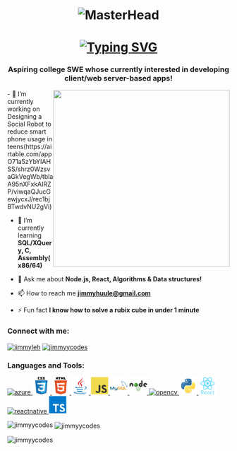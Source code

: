 <h1 align="center">
  <body>
   <div class="content">
     <img height=300 width=1000 src="https://i.redd.it/ddnm7kmznqd71.gif" alt="MasterHead">
   </div>
 </body>
</h1>
<h1 align="center">
 <a href="https://git.io/typing-svg"><img src="https://readme-typing-svg.herokuapp.com?font=Righteous&size=35&duration=3993&pause=1000&color=D6D6D6&center=true&vCenter=true&random=false&width=500&height=70&lines=Hi+There!%F0%9F%91%8B;I'm+Jimmy+Le!" alt="Typing SVG" /></a>
</h1>
<h3 align="center">Aspiring college SWE whose currently interested in developing client/web server-based apps!</h3>
<img align="right" width=400 height=400 src="https://user-images.githubusercontent.com/74038190/221352989-518609ab-b4d1-459e-929f-a08cd2bd9b3c.gif"/>
- 🔭 I’m currently working on Designing a Social Robot to reduce smart phone usage in teens(https://airtable.com/appO71a5zYbYIAHSS/shrz0WzsvaGkVegWb/tblaA95nXFxkAIRZP/viwqaQJucGewjycxJ/rec1bjBTwdvNU2gVi)

- 🌱 I’m currently learning **SQL/XQuery, C, Assembly(x86/64)**

- 💬 Ask me about **Node.js, React, Algorithms & Data structures!**

- 📫 How to reach me **jimmyhuule@gmail.com**

- ⚡ Fun fact **I know how to solve a rubix cube in under 1 minute**

<h3 align="left">Connect with me:</h3>
<p align="left">
<a href="https://linkedin.com/in/jimmyleh" target="blank"><img align="center" src="https://raw.githubusercontent.com/rahuldkjain/github-profile-readme-generator/master/src/images/icons/Social/linked-in-alt.svg" alt="jimmyleh" height="30" width="40" /></a>
<a href="https://www.leetcode.com/jimmyycodes" target="blank"><img align="center" src="https://raw.githubusercontent.com/rahuldkjain/github-profile-readme-generator/master/src/images/icons/Social/leet-code.svg" alt="jimmyycodes" height="30" width="40" /></a>
</p>

<h3 align="left">Languages and Tools:</h3>
<p align="left"> <a href="https://azure.microsoft.com/en-in/" target="_blank" rel="noreferrer"> <img src="https://www.vectorlogo.zone/logos/microsoft_azure/microsoft_azure-icon.svg" alt="azure" width="40" height="40"/> </a> <a href="https://www.w3schools.com/css/" target="_blank" rel="noreferrer"> <img src="https://raw.githubusercontent.com/devicons/devicon/master/icons/css3/css3-original-wordmark.svg" alt="css3" width="40" height="40"/> </a> <a href="https://www.w3.org/html/" target="_blank" rel="noreferrer"> <img src="https://raw.githubusercontent.com/devicons/devicon/master/icons/html5/html5-original-wordmark.svg" alt="html5" width="40" height="40"/> </a> <a href="https://www.java.com" target="_blank" rel="noreferrer"> <img src="https://raw.githubusercontent.com/devicons/devicon/master/icons/java/java-original.svg" alt="java" width="40" height="40"/> </a> <a href="https://developer.mozilla.org/en-US/docs/Web/JavaScript" target="_blank" rel="noreferrer"> <img src="https://raw.githubusercontent.com/devicons/devicon/master/icons/javascript/javascript-original.svg" alt="javascript" width="40" height="40"/> </a> <a href="https://www.mysql.com/" target="_blank" rel="noreferrer"> <img src="https://raw.githubusercontent.com/devicons/devicon/master/icons/mysql/mysql-original-wordmark.svg" alt="mysql" width="40" height="40"/> </a> <a href="https://nodejs.org" target="_blank" rel="noreferrer"> <img src="https://raw.githubusercontent.com/devicons/devicon/master/icons/nodejs/nodejs-original-wordmark.svg" alt="nodejs" width="40" height="40"/> </a> <a href="https://opencv.org/" target="_blank" rel="noreferrer"> <img src="https://www.vectorlogo.zone/logos/opencv/opencv-icon.svg" alt="opencv" width="40" height="40"/> </a> <a href="https://www.python.org" target="_blank" rel="noreferrer"> <img src="https://raw.githubusercontent.com/devicons/devicon/master/icons/python/python-original.svg" alt="python" width="40" height="40"/> </a> <a href="https://reactjs.org/" target="_blank" rel="noreferrer"> <img src="https://raw.githubusercontent.com/devicons/devicon/master/icons/react/react-original-wordmark.svg" alt="react" width="40" height="40"/> </a> <a href="https://reactnative.dev/" target="_blank" rel="noreferrer"> <img src="https://reactnative.dev/img/header_logo.svg" alt="reactnative" width="40" height="40"/> </a> <a href="https://www.typescriptlang.org/" target="_blank" rel="noreferrer"> <img src="https://raw.githubusercontent.com/devicons/devicon/master/icons/typescript/typescript-original.svg" alt="typescript" width="40" height="40"/> </a> </p>

<p><img align="left" src="https://github-readme-stats.vercel.app/api/top-langs?username=jimmyycodes&show_icons=true&locale=en&layout=compact" alt="jimmyycodes" /></p>

<p>&nbsp;<img align="center" src="https://github-readme-stats.vercel.app/api?username=jimmyycodes&show_icons=true&locale=en" alt="jimmyycodes" /></p>

<p><img align="center" src="https://github-readme-streak-stats.herokuapp.com/?user=jimmyycodes&" alt="jimmyycodes" /></p>
